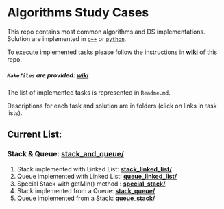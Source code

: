 # Algorithms Study Cases

This repo contains most common algorithms and DS implementations. Solution are implemented in [```c++```](c++) or [```python```](python).

To execute implemented tasks please follow the instructions in **wiki** of this repo.
##### ```Makefiles``` are provided: [wiki](https://github.com/UseTheApi/algorithms/wiki/Setting-up-a-local-project)
The list of implemented tasks is represented in ```Readme.md```.

Descriptions for each task and solution are in folders (click on links in task lists).

## Current List:

### Stack & Queue: [stack_and_queue/](c++/stack_and_queue)
    
   1. Stack implemented with Linked List: [**stack_linked_list/**](c++/stack_and_queue/stack_linked_list)
   2. Queue implemented with Linked List: [**queue_linked_list/**](c++/stack_and_queue/queue_linked_list)
   3. Special Stack with getMin() method : [**special_stack/**](c++/stack_and_queue/special_stack)
   4. Stack implemented from a Queue: [**stack_queue/**](c++/stack_and_queue/stack_queue)
   5. Queue implemented from a Stack: [**queue_stack/**](c++/stack_and_queue/queue_stack)

